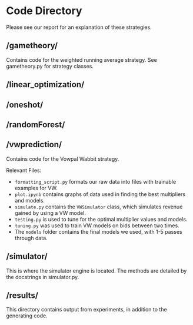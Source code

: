 # Code Directory
Please see our report for an explanation of these strategies.
## /gametheory/
Contains code for the weighted running average strategy. See gametheory.py for strategy classes.
## /linear_optimization/

## /oneshot/

## /randomForest/

## /vwprediction/
Contains code for the Vowpal Wabbit strategy.  

Relevant Files:
* `formatting_script.py` formats our raw data into files with trainable examples for VW. 
* `plot.ipynb` contains graphs of data used in finding the best multipliers and models.
* `simulate.py` contains the `VWSimulator` class, which simulates revenue gained by using a VW model.
* `testing.py` is used to tune for the optimal multiplier values and models.
* `tuning.py` was used to train VW models on bids between two times.
* The `models` folder contains the final models we used, with 1-5 passes through data.
## /simulator/
This is where the simulator engine is located. The methods are detailed by the docstrings in simulator.py.
## /results/
This directory contains output from experiments, in addition to the generating code.
